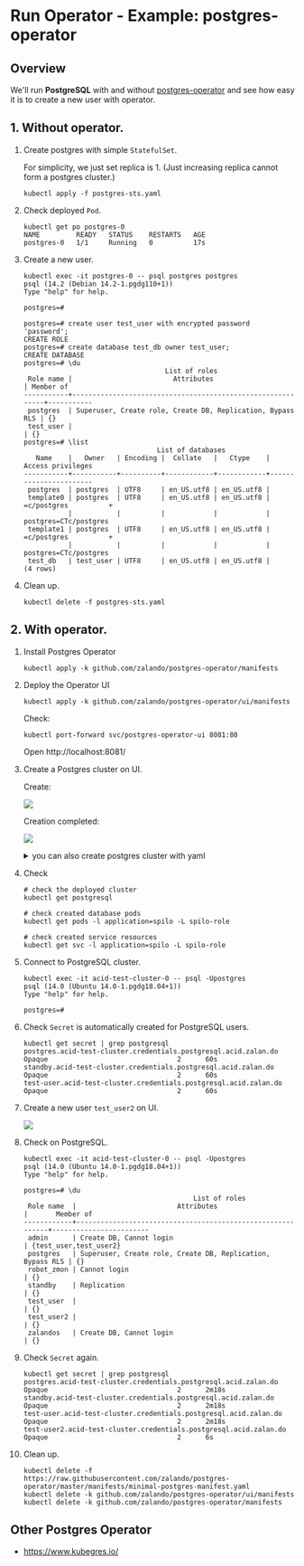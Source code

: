 # Run Operator - Example: postgres-operator

## Overview

We'll run **PostgreSQL** with and without [postgres-operator](https://github.com/zalando/postgres-operator) and
see how easy it is to create a new user with operator.

## 1. Without operator.

1. Create postgres with simple `StatefulSet`.

    For simplicity, we just set replica is 1. (Just increasing replica cannot form a postgres cluster.)

    ```
    kubectl apply -f postgres-sts.yaml
    ```

1. Check deployed `Pod`.

    ```
    kubectl get po postgres-0
    NAME         READY   STATUS    RESTARTS   AGE
    postgres-0   1/1     Running   0          17s
    ```

1. Create a new user.

    ```
    kubectl exec -it postgres-0 -- psql postgres postgres
    psql (14.2 (Debian 14.2-1.pgdg110+1))
    Type "help" for help.

    postgres=#
    ```

    ```
    postgres=# create user test_user with encrypted password 'password';
    CREATE ROLE
    postgres=# create database test_db owner test_user;
    CREATE DATABASE
    postgres=# \du
                                       List of roles
     Role name |                         Attributes                         | Member of
    -----------+------------------------------------------------------------+-----------
     postgres  | Superuser, Create role, Create DB, Replication, Bypass RLS | {}
     test_user |                                                            | {}
    postgres=# \list
                                     List of databases
       Name    |   Owner   | Encoding |  Collate   |   Ctype    |   Access privileges
    -----------+-----------+----------+------------+------------+-----------------------
     postgres  | postgres  | UTF8     | en_US.utf8 | en_US.utf8 |
     template0 | postgres  | UTF8     | en_US.utf8 | en_US.utf8 | =c/postgres          +
               |           |          |            |            | postgres=CTc/postgres
     template1 | postgres  | UTF8     | en_US.utf8 | en_US.utf8 | =c/postgres          +
               |           |          |            |            | postgres=CTc/postgres
     test_db   | test_user | UTF8     | en_US.utf8 | en_US.utf8 |
    (4 rows)
    ```

1. Clean up.

    ```
    kubectl delete -f postgres-sts.yaml
    ```
## 2. With operator.


1. Install Postgres Operator

    ```
    kubectl apply -k github.com/zalando/postgres-operator/manifests
    ```
1. Deploy the Operator UI

    ```
    kubectl apply -k github.com/zalando/postgres-operator/ui/manifests
    ```

    Check:

    ```
    kubectl port-forward svc/postgres-operator-ui 8081:80
    ```

    Open http://localhost:8081/

1. Create a Postgres cluster on UI.

    Create:

    ![](postgres-operator-cluster-creation.png)

    Creation completed:

    ![](postgres-operator-cluster-creation-complete.png)

    <details><summary>you can also create postgres cluster with yaml</summary>

    ```
    kubectl create -f https://raw.githubusercontent.com/zalando/postgres-operator/master/manifests/minimal-postgres-manifest.yaml
    ```

    **Roles and Databases initially created:**

    yaml:

    ```yaml
      users:
        zalando:  # database owner
        - superuser
        - createdb
        foo_user: []  # role for application foo
      databases:
        foo: zalando  # dbname: owner
      preparedDatabases:
        bar: {}
    ```

    roles:

    ```
    \du
                                                         List of roles
        Role name    |                         Attributes                         |               Member of
    -----------------+------------------------------------------------------------+----------------------------------------
     admin           | Create DB, Cannot login                                    | {foo_user,zalando,bar_owner}
     bar_data_owner  | Cannot login                                               | {bar_data_writer,bar_data_reader}
     bar_data_reader | Cannot login                                               | {}
     bar_data_writer | Cannot login                                               | {bar_data_reader}
     bar_owner       | Cannot login                                               | {bar_writer,bar_data_owner,bar_reader}
     bar_reader      | Cannot login                                               | {}
     bar_writer      | Cannot login                                               | {bar_reader}
     foo_user        |                                                            | {}
     postgres        | Superuser, Create role, Create DB, Replication, Bypass RLS | {}
     robot_zmon      | Cannot login                                               | {}
     standby         | Replication                                                | {}
     zalando         | Superuser, Create DB                                       | {}
     zalandos        | Cannot login                                               | {}
    ```

    databases:

    ```
    \l
                                      List of databases
       Name    |   Owner   | Encoding |   Collate   |    Ctype    |   Access privileges
    -----------+-----------+----------+-------------+-------------+-----------------------
     bar       | bar_owner | UTF8     | en_US.utf-8 | en_US.utf-8 |
     foo       | zalando   | UTF8     | en_US.utf-8 | en_US.utf-8 |
     postgres  | postgres  | UTF8     | en_US.utf-8 | en_US.utf-8 |
     template0 | postgres  | UTF8     | en_US.utf-8 | en_US.utf-8 | =c/postgres          +
               |           |          |             |             | postgres=CTc/postgres
     template1 | postgres  | UTF8     | en_US.utf-8 | en_US.utf-8 | =c/postgres          +
               |           |          |             |             | postgres=CTc/postgres
    (5 rows)
    ```

    </details>

1. Check

    ```
    # check the deployed cluster
    kubectl get postgresql

    # check created database pods
    kubectl get pods -l application=spilo -L spilo-role

    # check created service resources
    kubectl get svc -l application=spilo -L spilo-role
    ```

1. Connect to PostgreSQL cluster.

    ```
    kubectl exec -it acid-test-cluster-0 -- psql -Upostgres
    psql (14.0 (Ubuntu 14.0-1.pgdg18.04+1))
    Type "help" for help.

    postgres=#
    ```

1. Check `Secret` is automatically created for PostgreSQL users.

    ```
    kubectl get secret | grep postgresql
    postgres.acid-test-cluster.credentials.postgresql.acid.zalan.do    Opaque                                2      60s
    standby.acid-test-cluster.credentials.postgresql.acid.zalan.do     Opaque                                2      60s
    test-user.acid-test-cluster.credentials.postgresql.acid.zalan.do   Opaque                                2      60s
    ```

1. Create a new user `test_user2` on UI.

    ![](postgres-operator-user-creation.png)

1. Check on PostgreSQL.

    ```
    kubectl exec -it acid-test-cluster-0 -- psql -Upostgres
    psql (14.0 (Ubuntu 14.0-1.pgdg18.04+1))
    Type "help" for help.

    postgres=# \du
                                              List of roles
     Role name  |                         Attributes                         |       Member of
    ------------+------------------------------------------------------------+------------------------
     admin      | Create DB, Cannot login                                    | {test_user,test_user2}
     postgres   | Superuser, Create role, Create DB, Replication, Bypass RLS | {}
     robot_zmon | Cannot login                                               | {}
     standby    | Replication                                                | {}
     test_user  |                                                            | {}
     test_user2 |                                                            | {}
     zalandos   | Create DB, Cannot login                                    | {}
    ```

1. Check `Secret` again.

    ```
    kubectl get secret | grep postgresql
    postgres.acid-test-cluster.credentials.postgresql.acid.zalan.do     Opaque                                2      2m18s
    standby.acid-test-cluster.credentials.postgresql.acid.zalan.do      Opaque                                2      2m18s
    test-user.acid-test-cluster.credentials.postgresql.acid.zalan.do    Opaque                                2      2m18s
    test-user2.acid-test-cluster.credentials.postgresql.acid.zalan.do   Opaque                                2      6s
    ```

1. Clean up.

    ```
    kubectl delete -f https://raw.githubusercontent.com/zalando/postgres-operator/master/manifests/minimal-postgres-manifest.yaml
    kubectl delete -k github.com/zalando/postgres-operator/ui/manifests
    kubectl delete -k github.com/zalando/postgres-operator/manifests
    ```

## Other Postgres Operator
- https://www.kubegres.io/
